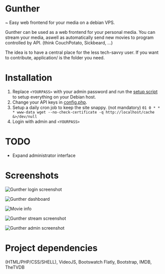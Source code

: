 # Gunther
~ Easy web frontend for your media on a debian VPS.

Gunther can be used as a web frontend for your personal media. You can stream your media, aswell as automatically send new movies to program controlled by API. (think CouchPotato, Sickbeard, ...)

The idea is to have a central place for the less tech-savvy user.
If you want to contribute, application/ is the folder you need.


# Installation
1. Replace `<YOURPASS>` with your admin password and run the [setup script](setup.sh) to setup everything on your Debian host.
4. Change your API keys in [config.php](/application/config.php).
5. Setup a daily cron job to keep the site snappy. (not mandatory)
   `01 0 * * * www-data wget --no-check-certificate -q http://localhost/cache &>/dev/null`
6. Login with admin and `<YOURPASS>`

# TODO
- Expand administrator interface

# Screenshots
![Gunther login screenshot](https://i.imgur.com/RWgQcBR.png "Login screen")

![Gunther dashboard](https://i.imgur.com/UcSAg08.png "Dashboard")

![Movie info](https://i.imgur.com/0QovMZD.png "Movie info page")

![Gunther stream screenshot](https://i.imgur.com/ddidCuk.jpg "Streaming screen")

![Gunther admin screenshot](https://i.imgur.com/87bhWjv.jpg "Admin interface")


# Project dependencies
(HTML/PHP/CSS/SHELL), VideoJS, Bootswatch Flatly, Bootstrap, IMDB, TheTVDB
